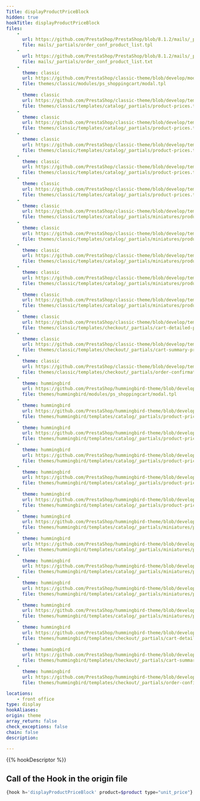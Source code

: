 ```yaml
---
Title: displayProductPriceBlock
hidden: true
hookTitle: displayProductPriceBlock
files:
    -
      url: https://github.com/PrestaShop/PrestaShop/blob/8.1.2/mails/_partials/order_conf_product_list.tpl
      file: mails/_partials/order_conf_product_list.tpl
    -
      url: https://github.com/PrestaShop/PrestaShop/blob/8.1.2/mails/_partials/order_conf_product_list.txt
      file: mails/_partials/order_conf_product_list.txt
    -
      theme: classic
      url: https://github.com/PrestaShop/classic-theme/blob/develop/modules/ps_shoppingcart/modal.tpl
      file: themes/classic/modules/ps_shoppingcart/modal.tpl
    -
      theme: classic
      url: https://github.com/PrestaShop/classic-theme/blob/develop/templates/catalog/_partials/product-prices.tpl
      file: themes/classic/templates/catalog/_partials/product-prices.tpl
    -
      theme: classic
      url: https://github.com/PrestaShop/classic-theme/blob/develop/templates/catalog/_partials/product-prices.tpl
      file: themes/classic/templates/catalog/_partials/product-prices.tpl
    -
      theme: classic
      url: https://github.com/PrestaShop/classic-theme/blob/develop/templates/catalog/_partials/product-prices.tpl
      file: themes/classic/templates/catalog/_partials/product-prices.tpl
    -
      theme: classic
      url: https://github.com/PrestaShop/classic-theme/blob/develop/templates/catalog/_partials/product-prices.tpl
      file: themes/classic/templates/catalog/_partials/product-prices.tpl
    -
      theme: classic
      url: https://github.com/PrestaShop/classic-theme/blob/develop/templates/catalog/_partials/product-prices.tpl
      file: themes/classic/templates/catalog/_partials/product-prices.tpl
    -
      theme: classic
      url: https://github.com/PrestaShop/classic-theme/blob/develop/templates/catalog/_partials/miniatures/product.tpl
      file: themes/classic/templates/catalog/_partials/miniatures/product.tpl
    -
      theme: classic
      url: https://github.com/PrestaShop/classic-theme/blob/develop/templates/catalog/_partials/miniatures/product.tpl
      file: themes/classic/templates/catalog/_partials/miniatures/product.tpl
    -
      theme: classic
      url: https://github.com/PrestaShop/classic-theme/blob/develop/templates/catalog/_partials/miniatures/product.tpl
      file: themes/classic/templates/catalog/_partials/miniatures/product.tpl
    -
      theme: classic
      url: https://github.com/PrestaShop/classic-theme/blob/develop/templates/catalog/_partials/miniatures/product.tpl
      file: themes/classic/templates/catalog/_partials/miniatures/product.tpl
    -
      theme: classic
      url: https://github.com/PrestaShop/classic-theme/blob/develop/templates/catalog/_partials/miniatures/product.tpl
      file: themes/classic/templates/catalog/_partials/miniatures/product.tpl
    -
      theme: classic
      url: https://github.com/PrestaShop/classic-theme/blob/develop/templates/checkout/_partials/cart-detailed-product-line.tpl
      file: themes/classic/templates/checkout/_partials/cart-detailed-product-line.tpl
    -
      theme: classic
      url: https://github.com/PrestaShop/classic-theme/blob/develop/templates/checkout/_partials/cart-summary-product-line.tpl
      file: themes/classic/templates/checkout/_partials/cart-summary-product-line.tpl
    -
      theme: classic
      url: https://github.com/PrestaShop/classic-theme/blob/develop/templates/checkout/_partials/order-confirmation-table.tpl
      file: themes/classic/templates/checkout/_partials/order-confirmation-table.tpl
    -
      theme: hummingbird
      url: https://github.com/PrestaShop/hummingbird-theme/blob/develop/modules/ps_shoppingcart/modal.tpl
      file: themes/hummingbird/modules/ps_shoppingcart/modal.tpl
    -
      theme: hummingbird
      url: https://github.com/PrestaShop/hummingbird-theme/blob/develop/templates/catalog/_partials/product-prices.tpl
      file: themes/hummingbird/templates/catalog/_partials/product-prices.tpl
    -
      theme: hummingbird
      url: https://github.com/PrestaShop/hummingbird-theme/blob/develop/templates/catalog/_partials/product-prices.tpl
      file: themes/hummingbird/templates/catalog/_partials/product-prices.tpl
    -
      theme: hummingbird
      url: https://github.com/PrestaShop/hummingbird-theme/blob/develop/templates/catalog/_partials/product-prices.tpl
      file: themes/hummingbird/templates/catalog/_partials/product-prices.tpl
    -
      theme: hummingbird
      url: https://github.com/PrestaShop/hummingbird-theme/blob/develop/templates/catalog/_partials/product-prices.tpl
      file: themes/hummingbird/templates/catalog/_partials/product-prices.tpl
    -
      theme: hummingbird
      url: https://github.com/PrestaShop/hummingbird-theme/blob/develop/templates/catalog/_partials/product-prices.tpl
      file: themes/hummingbird/templates/catalog/_partials/product-prices.tpl
    -
      theme: hummingbird
      url: https://github.com/PrestaShop/hummingbird-theme/blob/develop/templates/catalog/_partials/miniatures/product.tpl
      file: themes/hummingbird/templates/catalog/_partials/miniatures/product.tpl
    -
      theme: hummingbird
      url: https://github.com/PrestaShop/hummingbird-theme/blob/develop/templates/catalog/_partials/miniatures/product.tpl
      file: themes/hummingbird/templates/catalog/_partials/miniatures/product.tpl
    -
      theme: hummingbird
      url: https://github.com/PrestaShop/hummingbird-theme/blob/develop/templates/catalog/_partials/miniatures/product.tpl
      file: themes/hummingbird/templates/catalog/_partials/miniatures/product.tpl
    -
      theme: hummingbird
      url: https://github.com/PrestaShop/hummingbird-theme/blob/develop/templates/catalog/_partials/miniatures/product.tpl
      file: themes/hummingbird/templates/catalog/_partials/miniatures/product.tpl
    -
      theme: hummingbird
      url: https://github.com/PrestaShop/hummingbird-theme/blob/develop/templates/catalog/_partials/miniatures/product.tpl
      file: themes/hummingbird/templates/catalog/_partials/miniatures/product.tpl
    -
      theme: hummingbird
      url: https://github.com/PrestaShop/hummingbird-theme/blob/develop/templates/checkout/_partials/cart-detailed-product-line.tpl
      file: themes/hummingbird/templates/checkout/_partials/cart-detailed-product-line.tpl
    -
      theme: hummingbird
      url: https://github.com/PrestaShop/hummingbird-theme/blob/develop/templates/checkout/_partials/cart-summary-product-line.tpl
      file: themes/hummingbird/templates/checkout/_partials/cart-summary-product-line.tpl
    -
      theme: hummingbird
      url: https://github.com/PrestaShop/hummingbird-theme/blob/develop/templates/checkout/_partials/order-confirmation-table.tpl
      file: themes/hummingbird/templates/checkout/_partials/order-confirmation-table.tpl

locations:
    - front office
type: display
hookAliases: 
origin: theme
array_return: false
check_exceptions: false
chain: false
description: 

---
```


{{% hookDescriptor %}}

## Call of the Hook in the origin file

```php
{hook h='displayProductPriceBlock' product=$product type="unit_price"}
```

